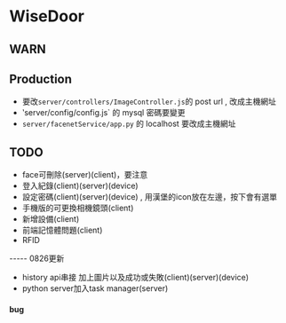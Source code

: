 # WiseDoor

## WARN

## Production
- 要改`server/controllers/ImageController.js`的 post url , 改成主機網址
- ‵server/config/config.js` 的 mysql 密碼要變更
- `server/facenetService/app.py` 的 localhost 要改成主機網址

## TODO
- face可刪除(server)(client)，要注意
- 登入紀錄(client)(server)(device)
- 設定密碼(client)(server)(device) , 用漢堡的icon放在左邊，按下會有選單
- 手機版的可更換相機鏡頭(client)
- 新增設備(client)
- 前端記憶體問題(client)
- RFID

----- 0826更新
- history api串接 加上圖片以及成功或失敗(client)(server)(device)
- python server加入task manager(server)

#### bug